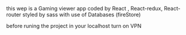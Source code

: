 this wep is a Gaming viewer app 
coded by React , React-redux, React-router
styled by sass
with use of Databases (fireStore)

before runing the project in your localhost turn on VPN
